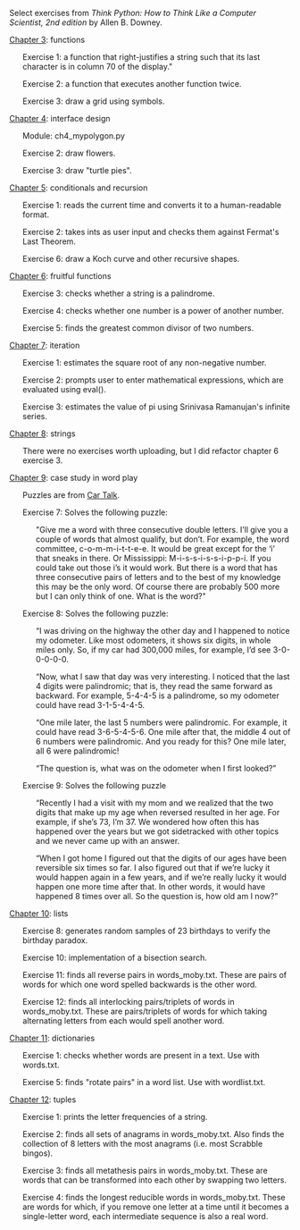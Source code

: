 Select exercises from <i>Think Python: How to Think Like a Computer Scientist, 2nd edition</i> by Allen B. Downey. 

<a href="https://greenteapress.com/thinkpython2/html/thinkpython2004.html">Chapter 3</a>: functions
<ul>Exercise 1: a function that right-justifies a string such that its last character is in column 70 of the display."</ul>
<ul>Exercise 2: a function that executes another function twice.</ul>
<ul>Exercise 3: draw a grid using symbols.</ul>

<a href="https://greenteapress.com/thinkpython2/html/thinkpython2005.html">Chapter 4</a>: interface design
<ul>Module: ch4_mypolygon.py</ul>
<ul>Exercise 2: draw flowers.</ul>
<ul>Exercise 3: draw "turtle pies".</ul>

<a href="https://greenteapress.com/thinkpython2/html/thinkpython2006.html">Chapter 5</a>: conditionals and recursion
<ul>Exercise 1: reads the current time and converts it to a human-readable format.</ul>
<ul>Exercise 2: takes ints as user input and checks them against Fermat's Last Theorem.</ul>
<ul>Exercise 6: draw a Koch curve and other recursive shapes.</ul>

<a href="https://greenteapress.com/thinkpython2/html/thinkpython2007.html">Chapter 6</a>: fruitful functions
<ul>Exercise 3: checks whether a string is a palindrome.</ul>
<ul>Exercise 4: checks whether one number is a power of another number.</ul>
<ul>Exercise 5: finds the greatest common divisor of two numbers.</ul>

<a href="https://greenteapress.com/thinkpython2/html/thinkpython2008.html">Chapter 7</a>: iteration
<ul>Exercise 1: estimates the square root of any non-negative number.</ul>
<ul>Exercise 2: prompts user to enter mathematical expressions, which are evaluated using eval().</ul>
<ul>Exercise 3: estimates the value of pi using Srinivasa Ramanujan's infinite series.</ul>

<a href="https://greenteapress.com/thinkpython2/html/thinkpython2009.html">Chapter 8</a>: strings
<ul>There were no exercises worth uploading, but I did refactor chapter 6 exercise 3.</ul>

<a href="https://greenteapress.com/thinkpython2/html/thinkpython2010.html">Chapter 9</a>: case study in word play
<ul>Puzzles are from <a href="https://www.cartalk.com/radio/puzzler">Car Talk</a>.</ul>
<ul>Exercise 7: Solves the following puzzle:</ul>
<ul><ul>"Give me a word with three consecutive double letters. I’ll give you a couple of words that almost qualify, but don’t. For example, the word committee, c-o-m-m-i-t-t-e-e. It would be great except for the ‘i’ that sneaks in there. Or Mississippi: M-i-s-s-i-s-s-i-p-p-i. If you could take out those i’s it would work. But there is a word that has three consecutive pairs of letters and to the best of my knowledge this may be the only word. Of course there are probably 500 more but I can only think of one. What is the word?"</ul></ul>
<ul>Exercise 8: Solves the following puzzle:</ul>
<ul><ul>“I was driving on the highway the other day and I happened to notice my odometer. Like most odometers, it shows six digits, in whole miles only. So, if my car had 300,000 miles, for example, I’d see 3-0-0-0-0-0.

  “Now, what I saw that day was very interesting. I noticed that the last 4 digits were palindromic; that is, they read the same forward as backward. For example, 5-4-4-5 is a palindrome, so my odometer could have read 3-1-5-4-4-5.

“One mile later, the last 5 numbers were palindromic. For example, it could have read 3-6-5-4-5-6. One mile after that, the middle 4 out of 6 numbers were palindromic. And you ready for this? One mile later, all 6 were palindromic!

“The question is, what was on the odometer when I first looked?”</ul></ul>
<ul>Exercise 9: Solves the following puzzle</ul>
<ul><ul>“Recently I had a visit with my mom and we realized that the two digits that make up my age when reversed resulted in her age. For example, if she’s 73, I’m 37. We wondered how often this has happened over the years but we got sidetracked with other topics and we never came up with an answer.

  “When I got home I figured out that the digits of our ages have been reversible six times so far. I also figured out that if we’re lucky it would happen again in a few years, and if we’re really lucky it would happen one more time after that. In other words, it would have happened 8 times over all. So the question is, how old am I now?”</ul></ul>

<a href="https://greenteapress.com/thinkpython2/html/thinkpython2011.html">Chapter 10</a>: lists
<ul>Exercise 8: generates random samples of 23 birthdays to verify the birthday paradox.</ul>
<ul>Exercise 10: implementation of a bisection search.</ul>
<ul>Exercise 11: finds all reverse pairs in words_moby.txt. These are pairs of words for which one word spelled backwards is the other word.</ul>
<ul>Exercise 12: finds all interlocking pairs/triplets of words in words_moby.txt. These are pairs/triplets of words for which taking alternating letters from each would spell another word.</ul>

<a href="https://greenteapress.com/thinkpython2/html/thinkpython2012.html">Chapter 11</a>: dictionaries
<ul>Exercise 1: checks whether words are present in a text. Use with words.txt.</ul>
<ul>Exercise 5: finds "rotate pairs" in a word list. Use with wordlist.txt.</ul>

<a href="https://greenteapress.com/thinkpython2/html/thinkpython2013.html">Chapter 12</a>: tuples
<ul>Exercise 1: prints the letter frequencies of a string.</ul>
<ul>Exercise 2: finds all sets of anagrams in words_moby.txt. Also finds the collection of 8 letters with the most anagrams (i.e. most Scrabble bingos).</ul>
<ul>Exercise 3: finds all metathesis pairs in words_moby.txt. These are words that can be transformed into each other by swapping two letters.</ul>
<ul>Exercise 4: finds the longest reducible words in words_moby.txt. These are words for which, if you remove one letter at a time until it becomes a single-letter word, each intermediate sequence is also a real word.</ul>
